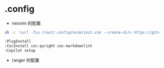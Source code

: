 # .config

- neovim 的配置
```sh
sh -c 'curl -fLo /root/.config/nvim/init.vim --create-dirs https://gitee.com/alvinszhang/files/raw/master/blog_files/init_conf.vim'

:PlugInstall
:CocInstall coc-pyright coc-markdownlint
:Copilot setup
```

- ranger 的配置


